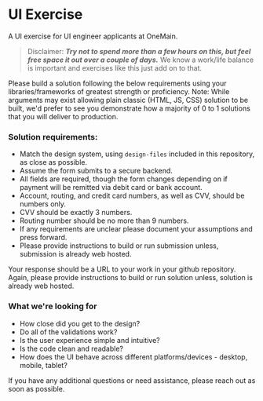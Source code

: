 # UI Exercise
A UI exercise for UI engineer applicants at OneMain. 

> Disclaimer: **_Try not to spend more than a few hours on this, but feel free space it out over a couple of days._** We know a work/life balance is important and exercises like this just add on to that.

Please build a solution following the below requirements using your libraries/frameworks of greatest strength or proficiency. Note: While arguments may exist allowing plain classic (HTML, JS, CSS) solution to be built, we'd prefer to see you demonstrate how a majority of 0 to 1 solutions that you will deliver to production. 

### Solution requirements: 
- Match the design system, using `design-files` included in this repository, as close as possible. 
- Assume the form submits to a secure backend. 
- All fields are required, though the form changes depending on if payment will be remitted via debit card or bank account.
- Account, routing, and credit card numbers, as well as CVV, should be numbers only.
- CVV should be exactly 3 numbers.
- Routing number should be no more than 9 numbers.
- If any requirements are unclear please document your assumptions and press forward. 
- Please provide instructions to build or run submission unless, submission is already web hosted.

Your response should be a URL to your work in your github repository. Again, please provide instructions to build or run solution unless, solution is already web hosted. 

### What we're looking for
- How close did you get to the design?
- Do all of the validations work?
- Is the user experience simple and intuitive?
- Is the code clean and readable?
- How does the UI behave across different platforms/devices - desktop, mobile, tablet?

If you have any additional questions or need assistance, please reach out as soon as possible.
